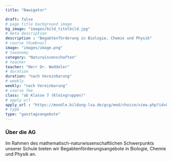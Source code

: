 ```yaml
---
title: "Nawigator"

draft: false
# page title background image
bg_image: "images/bild_titelbild.jpg"
# meta description
description : "Begabtenförderung in Biologie, Chemie und Physik"
# course thumbnail
image: "images/image.png"
# taxonomy
category: "Naturwissenschaften"
# teacher
teacher: "Herr Dr. Weddeler"
# duration
duration: "nach Vereinbarung"
# weekly
weekly: "nach Vereinbarung"
# course fee
class: "ab Klasse 7 (Kleingruppen)"
# apply url
apply_url : "https://moodle.bildung-lsa.de/gcg/mod/choice/view.php?id=828"
# type
type: "ganztagsangebote"
---
```



### Über die AG

Im Rahmen des mathematisch-naturwissenschaftlichen Schwerpunkts unserer Schule bieten wir Begabtenförderungsangebote in Biologie, Chemie und Physik an.

